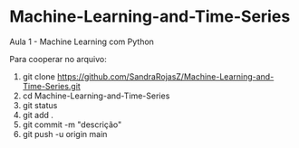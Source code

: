 # Machine-Learning-and-Time-Series
Aula 1 - Machine Learning com Python 


Para cooperar no arquivo:
1. git clone https://github.com/SandraRojasZ/Machine-Learning-and-Time-Series.git
2. cd Machine-Learning-and-Time-Series
3. git status
4. git add .
5. git commit -m "descrição"
6. git push -u origin main
